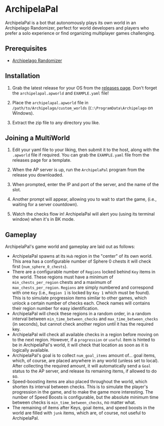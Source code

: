 # ArchipelaPal

ArchipelaPal is a bot that autonomously plays its own world in an Archipelago Randomizer, perfect for world developers and players who prefer a solo experience or find organizing multiplayer games challenging.

## Prerequisites

- [Archipelago Randomizer](https://github.com/ArchipelagoMW/Archipelago)

## Installation

1. Grab the latest release for your OS from the [releases page](https://github.com/quellen-sol/ArchipelaPal/releases/latest). Don't forget the `archipelapal.apworld` and `EXAMPLE.yaml` file!

2. Place the `archipelapal.apworld` file in `/path/to/Archipelago/custom_worlds` (`C:\ProgramData\Archipelago` on Windows).

3. Extract the zip file to any directory you like.

## Joining a MultiWorld

1. Edit your yaml file to your liking, then submit it to the host, along with the `.apworld` file if required. You can grab the `EXAMPLE.yaml` file from the releases page for a template.

2. When the AP server is up, run the `ArchipelaPal` program from the release you downloaded.

3. When prompted, enter the IP and port of the server, and the name of the slot.

4. Another prompt will appear, allowing you to wait to start the game, (i.e., waiting for a server countdown).

5. Watch the checks flow in! ArchipelaPal will alert you (using its terminal window) when it's in BK mode.

## Gameplay

ArchipelaPal's game world and gameplay are laid out as follows:

- ArchipelaPal spawns at its `Hub` region in the "center" of its own world. This area has a configurable number of Sphere 0 chests it will check first (`num_sphere_0_chests`).
- There are a configurable number of `Regions` locked behind `Key` items in the world. These regions must have a minimum of `min_chests_per_region` chests and a maximum of `max_chests_per_region`. `Regions` are simply numbered and correspond with one `Key` (i.e., `Region 1` is locked by `Key 1` which must be found). This is to simulate progression items similar to other games, which unlock a certain number of checks each. Check names will contains their region number for easy identification.
- ArchipelaPal will check these regions in a random order, in a random interval between `min_time_between_checks` and `max_time_between_checks` (in seconds), but cannot check another region until it has the required key.
- ArchipelaPal will check all available checks in a region before moving on to the next region. However, if a `progression` or `useful` item is hinted to be in ArchipelaPal's world, it will check that location as soon as it is logically available.
- ArchipelaPal's goal is to collect `num_goal_items` amount of... goal items, which, of course, are placed anywhere in any world (unless set to local). After collecting the required amount, it will automatically send a `Goal` status to the AP server, and release its remaining items, if allowed to do so.
- Speed-boosting items are also placed throughout the world, which shorten its interval between checks. This is to simulate the player's progression in the game, and to make the game more interesting. The number of Speed Boosts is configurable, but the absolute minimum time between checks is `min_time_between_checks`, no matter what.
- The remaining of items after Keys, goal items, and speed boosts in the world are filled with `junk` items, which are, of course, not useful to ArchipelaPal.
